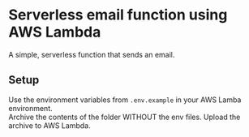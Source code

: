 # Serverless email function using AWS Lambda

A simple, serverless function that sends an email.

## Setup

Use the environment variables from `.env.example` in your AWS Lamba environment.  
Archive the contents of the folder WITHOUT the env files. Upload the archive to AWS Lambda.